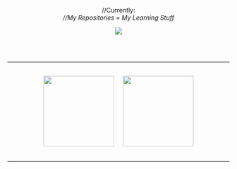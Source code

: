 <p align=center>
  //Currently:
  <br>
  <i>//My Repositories = My Learning Stuff</i>
</p>

<p align=center>
  <img align=center src="https://user-images.githubusercontent.com/95928931/154857492-e33082ca-2db1-44c9-a8f2-e9ef193e15aa.png">
</p>
<br>
<br>
<hr>
<br>

<div align="center">
  <a href="https://github.com/JacobRose43?tab=repositories"><img height="160px" src="https://github-readme-streak-stats.herokuapp.com?user=JacobRose43&theme=nord&hide_border=true&date_format=j%20M%5B%20Y%5D"></a>     <a href="https://github.com/JacobRose43?tab=repositories"><img  height="160px"src="https://github-readme-stats.vercel.app/api/top-langs/?username=JacobRose43&layout=compact&theme=nord&hide_border=true"></a>
</div>

<br>
<hr>
<p></p>
<br>
<!--
<div align="center">
  
  
  <a href="https://github.com/JacobRose43?tab=repositories">![Contribution](https://activity-graph.herokuapp.com/graph?username=JacobRose43&theme=nord&hide_border=true&area=true)
  </a>
    
</div>
-->
